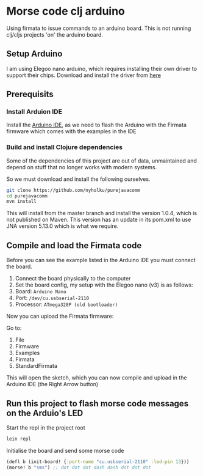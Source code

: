 # Morse code clj arduino

Using firmata to issue commands to an arduino board. This is not running clj/cljs projects 'on' the arduino board.

## Setup Arduino

I am using Elegoo nano arduino, which requires installing their own driver to support their chips.
Download and install the driver from [here](https://www.elegoo.com/en-gb/blogs/arduino-projects/elegoo-arduino-nano-board-ch340-usb-driver)

## Prerequisits

### Install Arduion IDE

Install the [Arduino IDE](https://www.arduino.cc/en/software/), as we need to flash the Arduino with the Firmata firmware which comes with the examples in the IDE

### Build and install Clojure dependencies

Some of the dependencies of this project are out of data, unmaintained and depend on stuff that no longer works with
modern systems.

So we must download and install the following ourselves.

```bash
git clone https://github.com/nyholku/purejavacomm
cd purejavacomm
mvn install
```

This will install from the master branch and install the version 1.0.4, which is not published on Maven.
This version has an update in its pom.xml to use JNA version 5.13.0 which is what we require.

## Compile and load the Firmata code

Before you can see the example listed in the Arduino IDE you must connect the board.

1. Connect the board physically to the computer
1. Set the board config, my setup with the Elegoo nano (v3) is as follows:
1. Board: `Arduino Nano`
1. Port: `/dev/cu.usbserial-2110`
1. Processor: `ATmega328P (old bootloader)`

Now you can upload the Firmata firmware:

Go to:

1. File
1. Firmware
1. Examples
1. Firmata
1. StandardFirmata

This will open the sketch, which you can now compile and upload in the Arduino IDE (the Right Arrow button)

## Run this project to flash morse code messages on the Arduio's LED

Start the repl in the project root

```bash
lein repl
```

Initialise the board and send some morse code

```clj
(defl b (init-board! {:port-name "cu.usbserial-2110" :led-pin 13}))
(morse! b "sms") ;; dot dot dot dash dash dot dot dot
```
